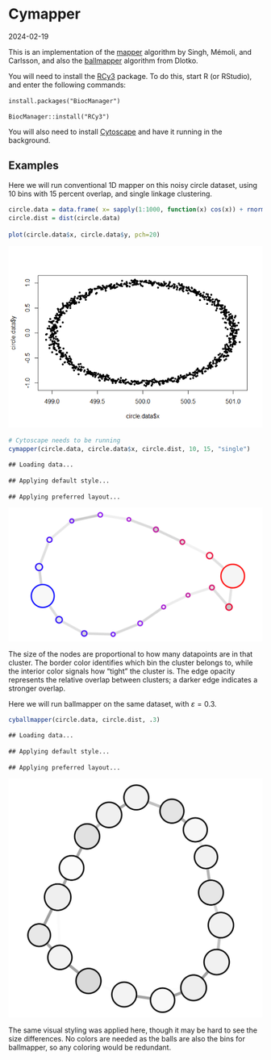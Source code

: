 Cymapper
================
2024-02-19

This is an implementation of the
[mapper](https://research.math.osu.edu/tgda/mapperPBG.pdf) algorithm by
Singh, Mémoli, and Carlsson, and also the
[ballmapper](https://arxiv.org/pdf/1901.07410.pdf) algorithm from
Dlotko.

You will need to install the
[RCy3](https://www.bioconductor.org/packages/release/bioc/html/RCy3.html)
package. To do this, start R (or RStudio), and enter the following
commands:

`install.packages("BiocManager")`

`BiocManager::install("RCy3")`

You will also need to install [Cytoscape](https://cytoscape.org/) and
have it running in the background.

## Examples

Here we will run conventional 1D mapper on this noisy circle dataset,
using 10 bins with 15 percent overlap, and single linkage clustering.

``` r
circle.data = data.frame( x= sapply(1:1000, function(x) cos(x)) + rnorm(100, 500, .03), y = sapply(1:1000, function(x) sin(x)) + rnorm(100, 0, 0.03))
circle.dist = dist(circle.data)

plot(circle.data$x, circle.data$y, pch=20)
```

![](README_files/figure-gfm/circle-1.png)<!-- -->

``` r
# Cytoscape needs to be running
cymapper(circle.data, circle.data$x, circle.dist, 10, 15, "single")
```

    ## Loading data...

    ## Applying default style...

    ## Applying preferred layout...

![](data/1Dmappercircle.png "wow a cycle")

The size of the nodes are proportional to how many datapoints are in
that cluster. The border color identifies which bin the cluster belongs
to, while the interior color signals how “tight” the cluster is. The
edge opacity represents the relative overlap between clusters; a darker
edge indicates a stronger overlap.

Here we will run ballmapper on the same dataset, with
$\varepsilon = 0.3$.

``` r
cyballmapper(circle.data, circle.dist, .3)
```

    ## Loading data...

    ## Applying default style...

    ## Applying preferred layout...

![](data/ballmappercircle.png "the balls have made a cycle")

The same visual styling was applied here, though it may be hard to see
the size differences. No colors are needed as the balls are also the
bins for ballmapper, so any coloring would be redundant.
